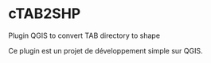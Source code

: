 # cTAB2SHP
Plugin QGIS to convert TAB directory to shape

Ce plugin est un projet de développement simple sur QGIS.
